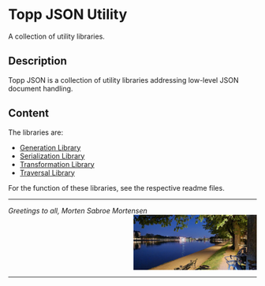 # Topp JSON Utility

A collection of utility libraries.

## Description

Topp JSON is a collection of utility libraries addressing low-level JSON document handling.

## Content

The libraries are:

* [Generation Library](Topp-JSON-Generation-Library/README.md)
* [Serialization Library](Topp-JSON-Serialization-Library/README.md)
* [Transformation Library](Topp-JSON-Transformation-Library/README.md)
* [Traversal Library](Topp-JSON-Traversal-Library/README.md)

For the function of these libraries, see the respective readme files.

---

_Greetings to all, Morten Sabroe Mortensen_
<img align="right" width="250" src="doc/image/20220428_214818.png">
<br clear="all">

---
